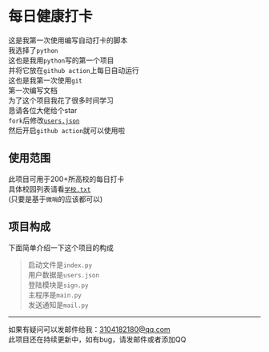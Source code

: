 # 每日健康打卡

这是我第一次使用编写自动打卡的脚本  
我选择了`python`  
这也是我用`python`写的第一个项目   
并将它放在`github action`上每日自动运行  
这也是我第一次使用`git`  
第一次编写文档   
为了这个项目我花了很多时间学习  
恳请各位大佬给个star  
`fork`后修改[`users.json`]("https://github.com/xsk666/autopost/users.json")  
然后开启`github action`就可以使用啦  


## 使用范围  
此项目可用于200+所高校的每日打卡   
具体校园列表请看[`学校.txt`]("https://github.com/xsk666/autopost/blob/master/学校.txt")  
(只要是基于`微哨`的应该都可以)

## 项目构成  
下面简单介绍一下这个项目的构成
> 启动文件是`index.py`  
> 用户数据是`users.json`  
> 登陆模块是`sign.py`   
> 主程序是`main.py`  
> 发送通知是`mail.py`  
---  
如果有疑问可以发邮件给我：3104182180@qq.com  
此项目还在持续更新中，如有bug，请发邮件或者添加QQ
